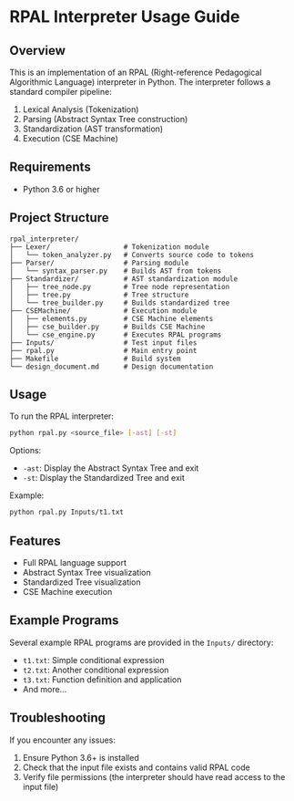 # RPAL Interpreter Usage Guide

## Overview
This is an implementation of an RPAL (Right-reference Pedagogical Algorithmic Language) interpreter in Python. The interpreter follows a standard compiler pipeline:

1. Lexical Analysis (Tokenization)
2. Parsing (Abstract Syntax Tree construction)
3. Standardization (AST transformation)
4. Execution (CSE Machine)

## Requirements
- Python 3.6 or higher

## Project Structure
```
rpal_interpreter/
├── Lexer/                  # Tokenization module
│   └── token_analyzer.py   # Converts source code to tokens
├── Parser/                 # Parsing module
│   └── syntax_parser.py    # Builds AST from tokens
├── Standardizer/           # AST standardization module
│   ├── tree_node.py        # Tree node representation
│   ├── tree.py             # Tree structure
│   └── tree_builder.py     # Builds standardized tree
├── CSEMachine/             # Execution module
│   ├── elements.py         # CSE Machine elements
│   ├── cse_builder.py      # Builds CSE Machine
│   └── cse_engine.py       # Executes RPAL programs
├── Inputs/                 # Test input files
├── rpal.py                 # Main entry point
├── Makefile                # Build system
└── design_document.md      # Design documentation
```

## Usage
To run the RPAL interpreter:

```bash
python rpal.py <source_file> [-ast] [-st]
```

Options:
- `-ast`: Display the Abstract Syntax Tree and exit
- `-st`: Display the Standardized Tree and exit

Example:
```bash
python rpal.py Inputs/t1.txt
```

## Features
- Full RPAL language support
- Abstract Syntax Tree visualization
- Standardized Tree visualization
- CSE Machine execution

## Example Programs
Several example RPAL programs are provided in the `Inputs/` directory:

- `t1.txt`: Simple conditional expression
- `t2.txt`: Another conditional expression
- `t3.txt`: Function definition and application
- And more...

## Troubleshooting
If you encounter any issues:
1. Ensure Python 3.6+ is installed
2. Check that the input file exists and contains valid RPAL code
3. Verify file permissions (the interpreter should have read access to the input file)

